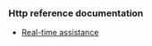 ### Http reference documentation
*  [Real-time assistance](https://developer.mozilla.org/en-US/docs/Web/HTTP/Status)


